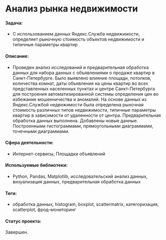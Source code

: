 # Анализ рынка недвижимости

#### Задача:
- С использованием данных Яндекс.Служба недвижимости, определяет рыночную стоимость объектов недвижимости и типичные параметры квартир

#### Описание:
- Проведен анализ исследований и предварительная обработка данных для набора данных с объявлениями о продаже квартир в Санкт-Петербурге. Было выявлено влияние площади, потолков, количества комнат, даты объявления на цены квартир во всех представленных населенных пунктах и центре Санкт-Петербурга для построения автоматизированной системы определения цен во избежание мошенничества и аномалий. На основе данных из Яндекс.Службой недвижимости была определена рыночная стоимость различных типов недвижимости, типичные параметры квартир в зависимости от удаленности от центра. Предварительная обработка данных выполнена. Добавлены новые данные. Построенными гистограммами, прямоугольными диаграммами, точечными диаграммами.

#### Сфера деятельности:
- Интернет-сервисы, Площадки объявлений

#### Используемые библиотеки:
- Python, Pandas, Matplotlib, исследовательский анализ данных, визуализация данных, предварительная обработка данных

#### Теги:
- обработка данных, histogram, boxplot, scattermatrix, категоризация, scatterplot,  фрод-мониторинг

#### Статус проекта:

Завершен.
